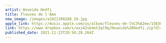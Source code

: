 ```yaml
---
artist: Houeida Hedfi
title: Fleuves de l'Âme
new_image: /images/a1021308288_10.jpg
apple_link: https://music.apple.com/us/album/fleuves-de-l%C3%A2me/1583082425
link: https://www.dropbox.com/s/axi42sbdet2qt9q/Houeida%20Hedfi.zip?dl=1
published_date: 2021-11-23T20:58:28.264Z
---
```

